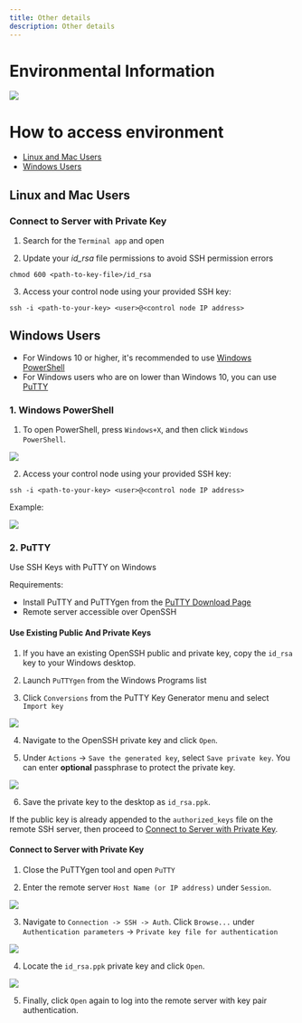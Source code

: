 ```yaml
---
title: Other details
description: Other details
---
```


# Environmental Information

![](images/overview-env.png)

# How to access environment

- [Linux and Mac Users](#linux-and-mac-users)
- [Windows Users](#windows-users)

## Linux and Mac Users

### Connect to Server with Private Key

1) Search for the `Terminal app` and open

2) Update your *id_rsa* file permissions to avoid SSH permission errors

```
chmod 600 <path-to-key-file>/id_rsa
```

3) Access your control node using your provided SSH key: 

```
ssh -i <path-to-your-key> <user>@<control node IP address>
```

## Windows Users

- For Windows 10 or higher, it's recommended to use [Windows PowerShell](#1-windows-powershell)
- For Windows users who are on lower than Windows 10, you can use [PuTTY](#2-putty)

### 1. Windows PowerShell

1) To open PowerShell, press `Windows+X`, and then click `Windows PowerShell`.

![](images/windowspowershell-1.png)

2) Access your control node using your provided SSH key:

```
ssh -i <path-to-your-key> <user>@<control node IP address>
```

Example:

![](images/windowspowershell-2.png)

### 2. PuTTY

Use SSH Keys with PuTTY on Windows

Requirements:

- Install PuTTY and PuTTYgen from the [PuTTY Download Page](https://www.chiark.greenend.org.uk/~sgtatham/putty/latest.html)
- Remote server accessible over OpenSSH

#### Use Existing Public And Private Keys

1) If you have an existing OpenSSH public and private key, copy the `id_rsa` key to your Windows desktop. 

2) Launch `PuTTYgen` from the Windows Programs list

3) Click `Conversions` from the PuTTY Key Generator menu and select `Import key`

![](images/puttygen-1.png)

4) Navigate to the OpenSSH private key and click `Open`.

5) Under `Actions` -> `Save the generated key`, select `Save private key`. You can enter **optional** passphrase to protect the private key.

![](images/puttygen-2.png)

6) Save the private key to the desktop as `id_rsa.ppk`.

If the public key is already appended to the `authorized_keys` file on the remote SSH server, then proceed to [Connect to Server with Private Key](#connect-to-server-with-private-key).

#### Connect to Server with Private Key

1) Close the PuTTYgen tool and open `PuTTY`

2) Enter the remote server `Host Name (or IP address)` under `Session`.

![](images/putty-1.png)

3) Navigate to `Connection -> SSH -> Auth`. Click `Browse...` under `Authentication parameters` -> `Private key file for authentication`

![](images/putty-2.png)

4) Locate the `id_rsa.ppk` private key and click `Open`.

![](images/putty-3.png)

5) Finally, click `Open` again to log into the remote server with key pair authentication.
